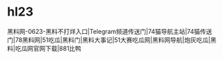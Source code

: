 # hl23
黑料网-0623-黑料不打烊入口|Telegram频道传送门|74猫导航主站|74猫传送门|78黑料网|51吃瓜|黑料门|黑料大事记|51大赛吃瓜网|黑料网导航|炮灰吃瓜|黑料|吃瓜网官网下载|881比鸭
